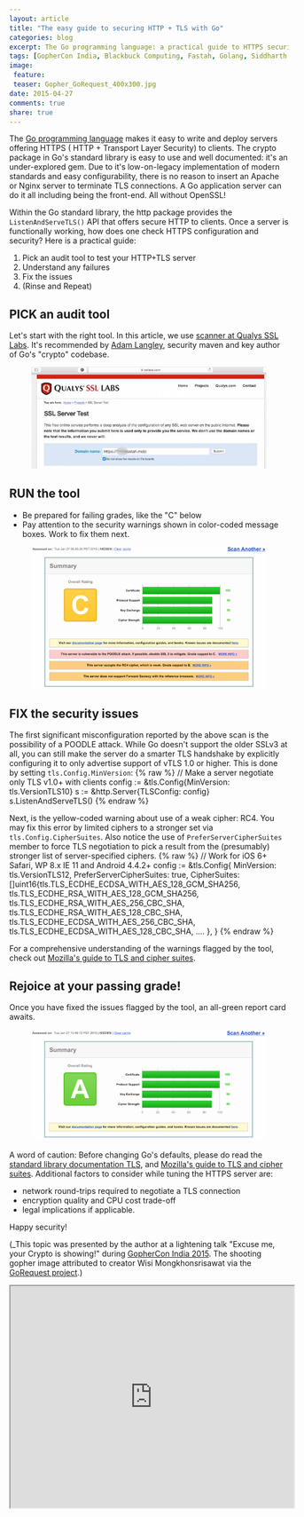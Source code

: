 ```yaml
---
layout: article
title: "The easy guide to securing HTTP + TLS with Go"
categories: blog
excerpt: The Go programming language: a practical guide to HTTPS security and Crypto
tags: [GopherCon India, Blackbuck Computing, Fastah, Golang, Siddharth Mathur, Go programming language, Crypto, TLS, HTTPS, Excuse me your Crypto is showing]
image:
 feature: 
 teaser: Gopher_GoRequest_400x300.jpg
date: 2015-04-27
comments: true
share: true
---
```



The [Go programming language](http://golang.org) makes it easy to write and deploy servers offering HTTPS ( HTTP + Transport Layer Security) to clients. The crypto package in Go's standard library is easy to use and well documented: it's an under-explored gem. Due to it's low-on-legacy implementation of modern standards and easy configurability, there is no reason to insert an Apache or Nginx server to terminate TLS connections. A Go application server can do it all including being the front-end. All without OpenSSL!

Within the Go standard library, the http package provides the ```ListenAndServeTLS()``` API that offers secure HTTP to clients. Once a server is functionally working, how does one check HTTPS configuration and security? Here is a practical guide: 

1. Pick an audit tool to test your HTTP+TLS server
3. Understand any failures
4. Fix the issues
5. (Rinse and Repeat)

## PICK an audit tool
Let's start with the right tool. In this article, we use [scanner at Qualys SSL Labs](https://www.ssllabs.com/ssltest/). It's recommended by [Adam Langley](https://www.imperialviolet.org/2014/12/08/poodleagain.html), security maven and key author of Go's "crypto" codebase.
<figure>
	<img src="/images/SSL-labs-Start-Page.jpg">
</figure>	

## RUN the tool
  * Be prepared for failing grades, like the "C" below
  * Pay attention to the security warnings shown in color-coded message boxes. Work to fix them next. 
<figure>
	<img src="/images/SSL-Labs-C-grade.png">
</figure>

## FIX the security issues
The first significant misconfiguration reported by the above scan is the possibility of a POODLE attack. While Go doesn't support the older SSLv3 at all, you can still make the server do a smarter TLS handshake by explicitly configuring it to only advertise support of vTLS 1.0 or higher. This is done by setting ```tls.Config.MinVersion```:
{% raw %}
	// Make a server negotiate only TLS v1.0+ with clients
	config := &tls.Config{MinVersion: tls.VersionTLS10}
	s := &http.Server{TLSConfig: config}
	s.ListenAndServeTLS()
{% endraw %}

Next, is the yellow-coded warning about use of a weak cipher: RC4. You may fix this error by limited ciphers to a stronger set via ```tls.Config.CipherSuites```. Also notice the use of ```PreferServerCipherSuites``` member to force TLS negotiation to pick a result from the (presumably) stronger list of server-specified ciphers. 
{% raw %}
	// Work for iOS 6+ Safari, WP 8.x IE 11 and Android 4.4.2+
	config := &tls.Config{
		MinVersion:               tls.VersionTLS12,
		PreferServerCipherSuites: true,
		CipherSuites: []uint16{tls.TLS_ECDHE_ECDSA_WITH_AES_128_GCM_SHA256,
			tls.TLS_ECDHE_RSA_WITH_AES_128_GCM_SHA256,
			tls.TLS_ECDHE_RSA_WITH_AES_256_CBC_SHA,
			tls.TLS_ECDHE_RSA_WITH_AES_128_CBC_SHA,
			tls.TLS_ECDHE_ECDSA_WITH_AES_256_CBC_SHA,
			tls.TLS_ECDHE_ECDSA_WITH_AES_128_CBC_SHA,
			....
		},
	}
{% endraw %}

For a comprehensive understanding of the warnings flagged by the tool, check out [Mozilla's guide to TLS and cipher suites](https://wiki.mozilla.org/Security/Server_Side_TLS). 


## Rejoice at your passing grade!
Once you have fixed the issues flagged by the tool, an all-green report card awaits. 
<figure>
	<img src="/images/SSL-Labs-A-grade.png">
</figure>

A word of caution: Before changing Go's defaults, please do read the [standard library documentation TLS](http://golang.org/pkg/crypto/tls/), and [Mozilla's guide to TLS and cipher suites](https://wiki.mozilla.org/Security/Server_Side_TLS). Additional factors to consider while tuning the HTTPS server are:

 * network round-trips required to negotiate a TLS connection
 * encryption quality and CPU cost trade-off
 * legal implications if applicable. 

Happy security!

(_This topic was presented by the author at a lightening talk "Excuse me, your Crypto is showing!" during [GopherCon India 2015](http://www.gophercon.in). The shooting gopher image attributed to creator Wisi Mongkhonsrisawat via the [GoRequest project](https://github.com/parnurzeal/gorequest).)

<iframe src="https://www.slideshare.net/slideshow/embed_code/key/HQAB6OQ2mVoGDY" width="512" height="400" frameborder="5" marginwidth="0" marginheight="0" scrolling="no" sandbox="allow-scripts allow-same-origin allow-popups" seamless="seamless"></iframe>